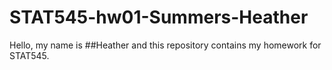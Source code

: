 # STAT545-hw01-Summers-Heather
Hello, my name is ##Heather and this repository contains my homework for STAT545.
